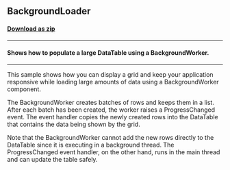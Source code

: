 ## BackgroundLoader
#### [Download as zip](https://grapecity.github.io/DownGit/#/home?url=https://github.com/GrapeCity/ComponentOne-WinForms-Samples/tree/master/NetFramework\FlexGrid\CS\BackgroundLoader)
____
#### Shows how to populate a large DataTable using a BackgroundWorker.
____
This sample shows how you can display a grid and keep your application responsive while loading large amounts of data using a BackgroundWorker component.

The BackgroundWorker creates batches of rows and keeps them in a list.
After each batch has been created, the worker raises a ProgressChanged event.
The event handler copies the newly created rows into the DataTable that contains the data being shown by the grid.

Note that the BackgroundWorker cannot add the new rows directly to the DataTable since it is executing in a background thread.
The ProgressChanged event handler, on the other hand, runs in the main thread and can update the table safely.
